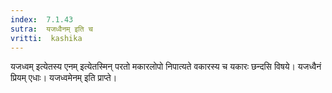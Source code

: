 ```yaml
---
index:  7.1.43
sutra:  यजध्वैनम् इति च
vritti:  kashika 
---
```


यजध्वम् इत्येतस्य एनम् इत्येतस्मिन् परतो मकारलोपो निपात्यते वकारस्य च यकारः छन्दसि विषये। यजध्वैनं प्रियम् एधाः। यजध्वमेनम् इति प्राप्ते।

